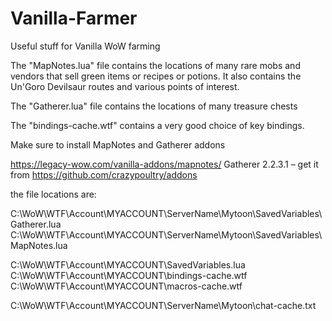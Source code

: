 # Vanilla-Farmer
Useful stuff for Vanilla WoW farming

The "MapNotes.lua" file contains the locations of many rare mobs and vendors that sell green items or recipes or potions. It also contains the Un'Goro Devilsaur routes and various points of interest.

The "Gatherer.lua" file contains the locations of many treasure chests

The "bindings-cache.wtf" contains a very good choice of key bindings.

Make sure to install MapNotes and Gatherer addons

https://legacy-wow.com/vanilla-addons/mapnotes/
Gatherer 2.2.3.1 – get it from https://github.com/crazypoultry/addons

the file locations are:

C:\WoW\WTF\Account\MYACCOUNT\ServerName\Mytoon\SavedVariables\Gatherer.lua
C:\WoW\WTF\Account\MYACCOUNT\ServerName\Mytoon\SavedVariables\MapNotes.lua

C:\WoW\WTF\Account\MYACCOUNT\SavedVariables.lua
C:\WoW\WTF\Account\MYACCOUNT\bindings-cache.wtf
C:\WoW\WTF\Account\MYACCOUNT\macros-cache.wtf

C:\WoW\WTF\Account\MYACCOUNT\ServerName\Mytoon\chat-cache.txt
